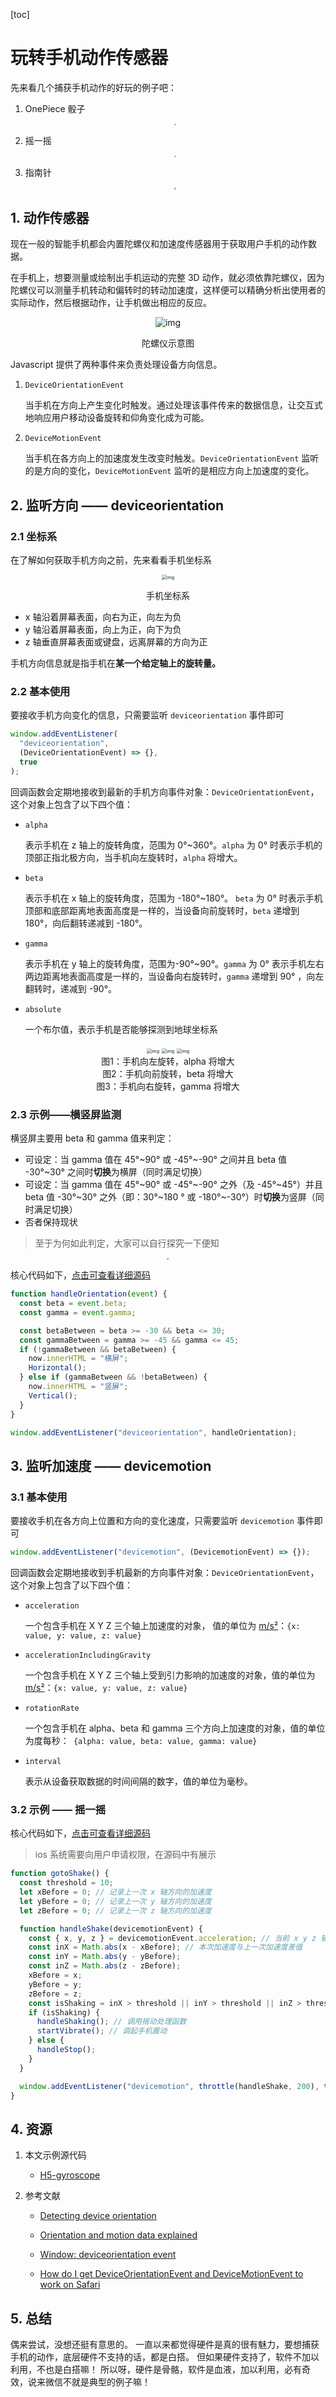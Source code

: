 [toc]

# 玩转手机动作传感器

先来看几个捕获手机动作的好玩的例子吧：

1. OnePiece 骰子

   <div align='center'>
     <img src='./img/onepiece-dice.gif' style="zoom:20%;"/>
   </div>

2. 摇一摇

   <div align='center'>
     <img src='./img/shake.gif' style="zoom:20%;"/>
   </div>

3. 指南针

   <div align='center'>
     <img src='./img/compass.gif' style="zoom:20%;"/>
   </div>

## 1. 动作传感器

现在一般的智能手机都会内置陀螺仪和加速度传感器用于获取用户手机的动作数据。

在手机上，想要测量或绘制出手机运动的完整 3D 动作，就必须依靠陀螺仪，因为陀螺仪可以测量手机转动和偏转时的转动加速度，这样便可以精确分析出使用者的实际动作，然后根据动作，让手机做出相应的反应。

<div align='center'>
  <img src="./img/Gyroscope_operation.gif" alt="img" style="zoom:100%;" />
  <p>陀螺仪示意图</p>
</div>

Javascript 提供了两种事件来负责处理设备方向信息。

1. `DeviceOrientationEvent`

   当手机在方向上产生变化时触发。通过处理该事件传来的数据信息，让交互式地响应用户移动设备旋转和仰角变化成为可能。

2. `DeviceMotionEvent`

   当手机在各方向上的加速度发生改变时触发。`DeviceOrientationEvent` 监听的是方向的变化，`DeviceMotionEvent` 监听的是相应方向上加速度的变化。

## 2. 监听方向 —— deviceorientation

### 2.1 坐标系

在了解如何获取手机方向之前，先来看看手机坐标系

<div align='center'>
  <img src="./img/axes.png" alt="img" style="zoom:50%;" />
  <p>手机坐标系</p>
</div>

- x 轴沿着屏幕表面，向右为正，向左为负
- y 轴沿着屏幕表面，向上为正，向下为负
- z 轴垂直屏幕表面或键盘，远离屏幕的方向为正

手机方向信息就是指手机在**某一个给定轴上的旋转量。**

### 2.2 基本使用

要接收手机方向变化的信息，只需要监听 `deviceorientation` 事件即可

```js
window.addEventListener(
  "deviceorientation",
  (DeviceOrientationEvent) => {},
  true
);
```

回调函数会定期地接收到最新的手机方向事件对象：`DeviceOrientationEvent`，这个对象上包含了以下四个值：

- `alpha`

  表示手机在 z 轴上的旋转角度，范围为 0°~360°。`alpha` 为 0° 时表示手机的顶部正指北极方向，当手机向左旋转时，`alpha` 将增大。

- `beta`

  表示手机在 x 轴上的旋转角度，范围为 -180°~180°。 `beta` 为 0° 时表示手机顶部和底部距离地表面高度是一样的，当设备向前旋转时，`beta` 递增到 180°，向后翻转递减到 -180°。

- `gamma`

  表示手机在 y 轴上的旋转角度，范围为-90°~90°。`gamma` 为 0° 表示手机左右两边距离地表面高度是一样的，当设备向右旋转时，`gamma` 递增到 90° ，向左翻转时，递减到 -90°。

- `absolute`

  一个布尔值，表示手机是否能够探测到地球坐标系

<div align='center'>
  <img src="./img/alpha.png" alt="img" style="zoom:50%;" />
  <img src="./img/beta.png" alt="img" style="zoom:50%;" />
  <img src="./img/gamma.png" alt="img" style="zoom:50%;" />
  <div style="font-size: 14px">图1：手机向左旋转，alpha 将增大</div>
  <div style="font-size: 14px">图2：手机向前旋转，beta 将增大</div>
  <div style="font-size: 14px">图3：手机向右旋转，gamma 将增大</div>
</div>

### 2.3 示例——横竖屏监测

横竖屏主要用 beta 和 gamma 值来判定：

- 可设定：当 gamma 值在 45°~90° 或 -45°~-90° 之间并且 beta 值 -30°~30° 之间时**切换**为横屏（同时满足切换）
- 可设定：当 gamma 值在 45°~90° 或 -45°~-90° 之外（及 -45°~45°）并且 beta 值 -30°~30° 之外（即：30°~180 ° 或 -180°~-30°）时**切换**为竖屏（同时满足切换）
- 否者保持现状

> 至于为何如此判定，大家可以自行探究一下便知

<div align='center'>
  <img src='./img/v-h.gif' style="zoom:20%;"/>
</div>


核心代码如下，[点击可查看详细源码](https://github.com/zhangpaopao0609/web-study-record/tree/master/%E9%9B%B6%E6%95%A3%E7%9A%84%E7%9F%A5%E8%AF%86%E7%82%B9/%E6%89%8B%E6%9C%BA%E4%BC%A0%E6%84%9F%E5%99%A8/H5-gyroscope/02-deviceorientation-v-h)

```js
function handleOrientation(event) {
  const beta = event.beta;
  const gamma = event.gamma;

  const betaBetween = beta >= -30 && beta <= 30;
  const gammaBetween = gamma >= -45 && gamma <= 45;
  if (!gammaBetween && betaBetween) {
    now.innerHTML = "横屏";
    Horizontal();
  } else if (gammaBetween && !betaBetween) {
    now.innerHTML = "竖屏";
    Vertical();
  }
}

window.addEventListener("deviceorientation", handleOrientation);
```

## 3. 监听加速度 —— devicemotion

### 3.1 基本使用
要接收手机在各方向上位置和方向的变化速度，只需要监听 `devicemotion` 事件即可

```js
window.addEventListener("devicemotion", (DevicemotionEvent) => {});
```

回调函数会定期地接收到手机最新的方向事件对象：`DeviceOrientationEvent`，这个对象上包含了以下四个值：

- `acceleration`

  一个包含手机在 X Y Z 三个轴上加速度的对象， 值的单位为 [m/s²](https://en.wikipedia.org/wiki/Meter_per_second_squared)：`{x: value, y: value, z: value}`

- `accelerationIncludingGravity`

  一个包含手机在 X Y Z 三个轴上受到引力影响的加速度的对象，值的单位为 [m/s²](https://en.wikipedia.org/wiki/Meter_per_second_squared)：`{x: value, y: value, z: value}`

- `rotationRate`

  一个包含手机在 alpha、beta 和 gamma 三个方向上加速度的对象，值的单位为度每秒：` {alpha: value, beta: value, gamma: value}`

- `interval`

  表示从设备获取数据的时间间隔的数字，值的单位为毫秒。

### 3.2 示例 —— 摇一摇

核心代码如下，[点击可查看详细源码](https://github.com/zhangpaopao0609/web-study-record/tree/master/%E9%9B%B6%E6%95%A3%E7%9A%84%E7%9F%A5%E8%AF%86%E7%82%B9/%E6%89%8B%E6%9C%BA%E4%BC%A0%E6%84%9F%E5%99%A8/H5-gyroscope/04-devicemotion-shake)

> ios 系统需要向用户申请权限，在源码中有展示

```js
function gotoShake() {
  const threshold = 10;
  let xBefore = 0; // 记录上一次 x 轴方向的加速度
  let yBefore = 0; // 记录上一次 y 轴方向的加速度
  let zBefore = 0; // 记录上一次 z 轴方向的加速度

  function handleShake(devicemotionEvent) {
    const { x, y, z } = devicemotionEvent.acceleration; // 当前 x y z 轴的加速度
    const inX = Math.abs(x - xBefore); // 本次加速度与上一次加速度差值
    const inY = Math.abs(y - yBefore);
    const inZ = Math.abs(z - zBefore);
    xBefore = x;
    yBefore = y;
    zBefore = z;
    const isShaking = inX > threshold || inY > threshold || inZ > threshold; // 只要有一个差值超过阈值，则说明正在摇一摇
    if (isShaking) {
      handleShaking(); // 调用摇动处理函数
      startVibrate(); // 调起手机震动
    } else {
      handleStop();
    }
  }

  window.addEventListener("devicemotion", throttle(handleShake, 200), true);
}
```

## 4. 资源

1. 本文示例源代码
   - [H5-gyroscope](https://github.com/zhangpaopao0609/web-study-record/tree/master/%E9%9B%B6%E6%95%A3%E7%9A%84%E7%9F%A5%E8%AF%86%E7%82%B9/%E6%89%8B%E6%9C%BA%E4%BC%A0%E6%84%9F%E5%99%A8/H5-gyroscope)
2. 参考文献

   - [Detecting device orientation](https://developer.mozilla.org/en-US/docs/Web/Events/Detecting_device_orientation)

   - [Orientation and motion data explained](https://developer.mozilla.org/en-US/docs/Web/Events/Orientation_and_motion_data_explained)

   - [Window: deviceorientation event](https://developer.mozilla.org/en-US/docs/Web/API/Window/deviceorientation_event)
   - [How do I get DeviceOrientationEvent and DeviceMotionEvent to work on Safari](https://stackoverflow.com/questions/56514116/how-do-i-get-deviceorientationevent-and-devicemotionevent-to-work-on-safari)

## 5. 总结

偶来尝试，没想还挺有意思的。
一直以来都觉得硬件是真的很有魅力，要想捕获手机的动作，底层硬件不支持的话，都是白搭。
但如果硬件支持了，软件不加以利用，不也是白搭嘛！
所以呀，硬件是骨骼，软件是血液，加以利用，必有奇效，说来微信不就是典型的例子嘛！
